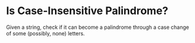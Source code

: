 <h1>Is Case-Insensitive Palindrome?

</h1>
<p>Given a string, check if it can become a palindrome through a case change of some (possibly, none) letters.
</p>
